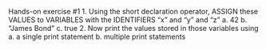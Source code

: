 Hands-on exercise #1
    1. Using the short declaration operator, ASSIGN these VALUES to VARIABLES with the IDENTIFIERS “x” and “y” and “z”
        a. 42
        b. “James Bond”
        c. true
    2. Now print the values stored in those variables using
        a. a single print statement
        b. multiple print statements

